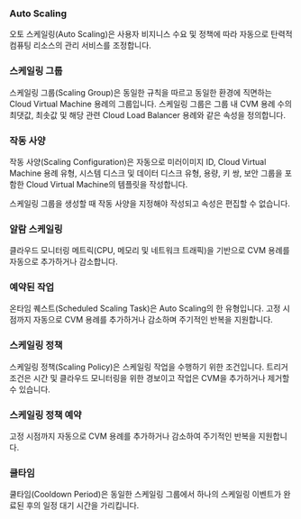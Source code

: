 ### Auto Scaling 
오토 스케일링(Auto Scaling)은 사용자 비지니스 수요 및 정책에 따라 자동으로 탄력적 컴퓨팅 리소스의 관리 서비스를 조정합니다.
### 스케일링 그룹 
스케일링 그룹(Scaling Group)은 동일한 규칙을 따르고 동일한 환경에 직면하는 Cloud Virtual Machine 용례의 그룹입니다. 스케일링 그룹은 그룹 내 CVM 용례 수의 최댓값, 최솟값 및 해당 관련 Cloud Load Balancer 용례와 같은 속성을 정의합니다.
### 작동 사양 
작동 사양(Scaling Configuration)은 자동으로 미러이미지 ID, Cloud Virtual Machine 용례 유형, 시스템 디스크 및 데이터 디스크 유형, 용량, 키 쌍, 보안 그룹을 포함한 Cloud Virtual Machine의 템플릿을 작성합니다.

스케일링 그룹을 생성할 때 작동 사양을 지정해야 작성되고 속성은 편집할 수 없습니다.
### 알람 스케일링 
클라우드 모니터링 메트릭(CPU, 메모리 및 네트워크 트래픽)을 기반으로 CVM 용례를 자동으로 추가하거나 감소합니다.
### 예약된 작업 
온타임 퀘스트(Scheduled Scaling Task)은 Auto Scaling의 한 유형입니다. 고정 시점까지 자동으로 CVM 용례를 추가하거나 감소하며 주기적인 반복을 지원합니다.
### 스케일링 정책 
스케일링 정책(Scaling Policy)은 스케일링 작업을 수행하기 위한 조건입니다. 트리거 조건은 시간 및 클라우드 모니터링을 위한 경보이고 작업은 CVM을 추가하거나 제거할 수 있습니다.
### 스케일링 정책 예약 
고정 시점까지 자동으로 CVM 용례를 추가하거나 감소하여 주기적인 반복을 지원합니다.

### 쿨타임 
쿨타임(Cooldown Period)은 동일한 스케일링 그룹에서 하나의 스케일링 이벤트가 완료된 후의 일정 대기 시간을 가리킵니다.



